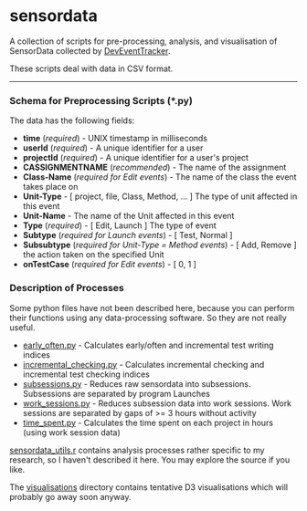 # sensordata

A collection of scripts for pre-processing, analysis, and visualisation of SensorData collected by [DevEventTracker](https://github.com/web-cat/eclipse-plugins-importer-exporter/tree/DevEventTrackerAddition).

These scripts deal with data in CSV format.

---

### Schema for Preprocessing Scripts (\*.py)
The data has the following fields:

* **time** (*required*) - UNIX timestamp in milliseconds
* **userId** (*required*) - A unique identifier for a user
* **projectId** (*required*) - A unique identifier for a user's project
* **CASSIGNMENTNAME** (*recommended*) - The name of the assignment
* **Class-Name** (*required for *Edit* events*) - The name of the class the event takes place on
* **Unit-Type** - [ project, file, Class, Method, ... ] The type of unit affected in this event
* **Unit-Name** - The name of the Unit affected in this event
* **Type** (*required*) - [ Edit, Launch ] The type of event
* **Subtype** (*required for *Launch* events*) - [ Test, Normal ]
* **Subsubtype** (*required for *Unit-Type = Method* events*) - [ Add, Remove ] the action taken on the specified Unit
* **onTestCase** (*required for *Edit* events*) - [ 0, 1 ]

### Description of Processes
Some python files have not been described here, because you can perform their functions using any data-processing software. So they are not really useful.

* [early_often.py](early_often.py) - Calculates early/often and incremental test writing indices
* [incremental_checking.py](incremental_checking.py) - Calculates incremental checking and incremental test checking indices
* [subsessions.py](subsessions.py) - Reduces raw sensordata into subsessions. Subsessions are separated by program Launches
* [work_sessions.py](work_sessions.py) - Reduces subsession data into work sessions. Work sessions are separated by gaps of >= 3 hours without activity
* [time_spent.py](time_spent.py) - Calculates the time spent on each project in hours (using work session data)

[sensordata_utils.r](sensordata_utils.r) contains analysis processes rather specific to my research, so I haven't described it here.
You may explore the source if you like.

The [visualisations](visualisations) directory contains tentative D3 visualisations which will probably go away soon anyway.
